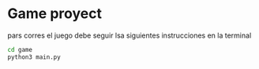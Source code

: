 # Game proyect

pars corres el juego debe seguir lsa siguientes instrucciones en la terminal

```sh
cd game
python3 main.py
```
